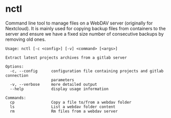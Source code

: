 # nctl

Command line tool to manage files on a WebDAV server (originally for Nextcloud). It is mainly
used for copying backup files from containers to the server and ensure we have a fixed size
number of consecutive backups by removing old ones.

```
Usage: nctl [-c <config>] [-v] <command> [<args>]

Extract latest projects archives from a gitlab server

Options:
  -c, --config      configuration file containing projects and gitlab connection
                    parameters
  -v, --verbose     more detailed output
  --help            display usage information

Commands:
  cp                Copy a file to/from a webdav folder
  ls                List a webdav folder content
  rm                Rm files from a webdav server
```